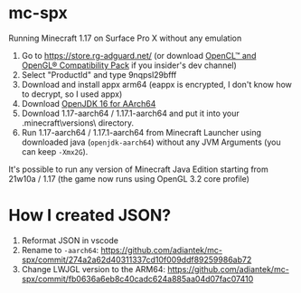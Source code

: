 # mc-spx
Running Minecraft 1.17 on Surface Pro X without any emulation

1. Go to https://store.rg-adguard.net/ (or download [OpenCL™ and OpenGL® Compatibility Pack](https://aka.ms/clglcp-faq) if you insider's dev channel)
2. Select "ProductId" and type 9nqpsl29bfff
3. Download and install appx arm64 (eappx is encrypted, I don't know how to decrypt, so I used appx)
4. Download [OpenJDK 16 for AArch64](https://docs.microsoft.com/en-us/java/openjdk/download#openjdk-16)
5. Download 1.17-aarch64 / 1.17.1-aarch64 and put it into your .minecraft\versions\ directory.
6. Run 1.17-aarch64 / 1.17.1-aarch64 from Minecraft Launcher using downloaded java (`openjdk-aarch64`) without any JVM Arguments (you can keep `-Xmx2G`).

It's possible to run any version of Minecraft Java Edition starting from 21w10a / 1.17 (the game now runs using OpenGL 3.2 core profile)

# How I created JSON?

1. Reformat JSON in vscode
2. Rename to `-aarch64`: https://github.com/adiantek/mc-spx/commit/274a2a62d40311337cd10f009ddf89259986ab72
3. Change LWJGL version to the ARM64: https://github.com/adiantek/mc-spx/commit/fb0636a6eb8c40cadc624a885aa04d07fac07410
